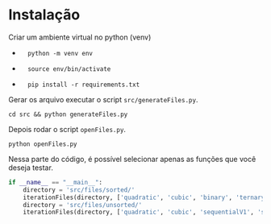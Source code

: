 # Instalação

Criar um ambiente virtual no python (venv)
* ```shell
    python -m venv env
  ```
* ```shell
    source env/bin/activate
  ```
* ```shell
    pip install -r requirements.txt
  ```

Gerar os arquivo executar o script `src/generateFiles.py`.

```shell
cd src && python generateFiles.py
```

Depois rodar o script `openFiles.py`.

```shell
python openFiles.py
```

Nessa parte do código, é possível selecionar apenas as funções que você deseja testar.
```python
if __name__ == "__main__":
    directory = 'src/files/sorted/'
    iterationFiles(directory, ['quadratic', 'cubic', 'binary', 'ternary', 'sequentialV1', 'sequentialV1'], True)
    directory = 'src/files/unsorted/'
    iterationFiles(directory, ['quadratic', 'cubic', 'sequentialV1', 'sequentialV1'], False)
```